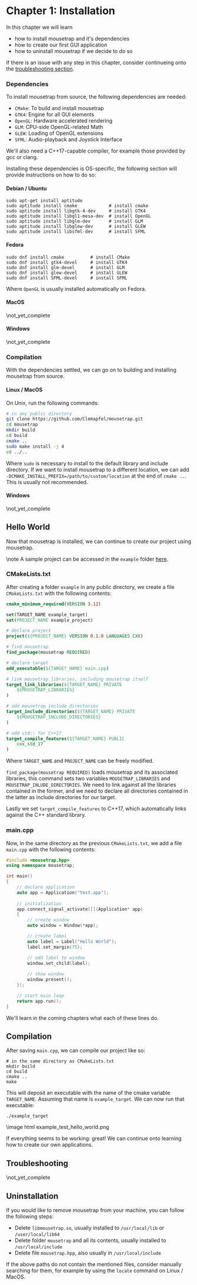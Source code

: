 # Chapter 1: Installation

In this chapter we will learn
+ how to install mousetrap and it's dependencies
+ how to create our first GUI application
+ how to uninstall mousetrap if we decide to do so

If there is an issue with any step in this chapter, consider continueing onto the [troubleshooting section](#troubleshooting).

### Dependencies

To install mousetrap from source, the following dependencies are needed:

+ `CMake`: To build and install mousetrap
+ `GTK4`: Engine for all GUI elements
+ `OpenGL`: Hardware accelerated rendering
+ `GLM`: CPU-side OpenGL-related Math
+ `GLEW`: Loading of OpenGL extensions
+ `SFML`: Audio-playback and Joystick Interface

We'll also need a C++17-capable compiler, for example those provided by gcc or clang.

Installing these dependencies is OS-specific, the following section will provide instructions on how to do so:

#### Debian / Ubuntu

```shell
sudo apt-get install aptitude   
sudo aptitude install cmake            # install cmake
sudo aptitude install libgtk-4-dev     # install GTK4
sudo aptitude install libgl1-mesa-dev  # install OpenGL
sudo aptitude install libglm-dev       # install GLM
sudo aptitude install libglew-dev      # install GLEW
sudo aptitude install libsfml-dev      # install SFML
```

#### Fedora

```shell
sudo dnf install cmake          # install CMake
sudo dnf install gtk4-devel     # install GTK4
sudo dnf install glm-devel      # install GLM
sudo dnf install glew-devel     # install GLEW
sudo dnf install SFML-devel     # install SFML
```

Where `OpenGL` is usually installed automatically on Fedora.

#### MacOS

\not_yet_complete

#### Windows

\not_yet_complete

### Compilation

With the dependencies settled, we can go on to building and installing mousetrap from source.

#### Linux / MacOS

On Unix, run the following commands:

```bash
# in any public directory
git clone https://github.com/Clemapfel/mousetrap.git
cd mousetrap
mkdir build
cd build
cmake ..
sudo make install -j 4
cd ../..
```

Where `sudo` is necessary to install to the default library and include directory. If we want to install mousetrap to a different location, we can add `-DCMAKE_INSTALL_PREFIX=/path/to/custom/location` at the end of `cmake ..`. This is usually not recommended.

#### Windows

\not_yet_complete

## Hello World

Now that mousetrap is installed, we can continue to create our project using mousetrap. 

\note A sample project can be accessed in the `example` folder [here](https://github.com/Clemapfel/mousetrap/tree/main/example).

### CMakeLists.txt

After creating a folder `example` in any public directory, we create a file `CMakeLists.txt` with the following contents:

```cmake
cmake_minimum_required(VERSION 3.12)

set(TARGET_NAME example_target)
set(PROJECT_NAME example_project)

# declare project
project(${PROJECT_NAME} VERSION 0.1.0 LANGUAGES CXX)

# find mousetrap
find_package(mousetrap REQUIRED)

# declare target
add_executable(${TARGET_NAME} main.cpp)

# link mousetrap libraries, including mousetrap itself
target_link_libraries(${TARGET_NAME} PRIVATE
    ${MOUSETRAP_LIBRARIES}
)

# add mousetrap include directories
target_include_directories(${TARGET_NAME} PRIVATE
    ${MOUSETRAP_INCLUDE_DIRECTORIES}
)

# add std:: for C++17
target_compile_features(${TARGET_NAME} PUBLIC
    cxx_std_17
)
```

Where `TARGET_NAME` and `PROJECT_NAME` can be freely modified.

`find_package(mousetrap REQUIRED)` loads mousetrap and its associated libraries, this command sets two variables `MOUSETRAP_LIBRARIES` and `MOUSETRAP_INLUDE_DIRECTORIES`. We need to link against all the libraries contained in the former, and we need to declare all directories contained in the latter as include directories for our target.

Lastly we set `target_compile_features` to C++17, which automatically links against the C++ standard library.

### main.cpp

Now, in the same directory as the previous `CMakeLists.txt`, we add a file `main.cpp` with the following contents:

```cpp
#include <mousetrap.hpp>
using namespace mousetrap;

int main()
{
    // declare application
    auto app = Application("test.app");
    
    // initialization
    app.connect_signal_activate([](Application* app)
    {
        // create window
        auto window = Window(*app);

        // create label
        auto label = Label("Hello World");
        label.set_margin(75);

        // add label to window
        window.set_child(label);
        
        // show window
        window.present();
    });

    // start main loop
    return app.run();
}
```

We'll learn in the coming chapters what each of these lines do.

## Compilation

After saving `main.cpp`, we can compile our project like so:

```shell
# in the same directory as CMakeLists.txt
mkdir build
cd build
cmake ..
make
```

This will deposit an executable with the name of the cmake variable `TARGET_NAME`. Assuming that name is `example_target`. We can now run that executable:

```shell
./example_target
```

\image html example_test_hello_world.png

If everything seems to be working: great! We can continue onto learning how to create our own applications.

## Troubleshooting

\not_yet_complete

## Uninstallation

If you would like to remove mousetrap from your machine, you can follow the following steps:

+ Delete `libmousetrap.so`, usually installed to `/usr/local/lib` or `/user/local/lib64`
+ Delete folder `mousetrap` and all its contents, usually installed to `/usr/local/include`
+ Delete file `mousetrap.hpp`, also usually in `/usr/local/include`

If the above paths do not contain the mentioned files, consider manually searching for them, for example by using the `locate` command on Linux / MacOS. 